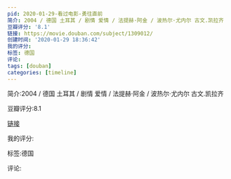 ```yaml
---
pid: 2020-01-29-看过电影-勇往直前
简介: 2004 / 德国 土耳其 / 剧情 爱情 / 法提赫·阿金 / 波热尔·尤内尔 古文.凯拉齐
豆瓣评分: '8.1'
链接: https://movie.douban.com/subject/1309012/
创建时间: '2020-01-29 18:36:42'
我的评分:
标签: 德国
评论:
tags: [douban]
categories: [timeline]
---
```

简介:2004 / 德国 土耳其 / 剧情 爱情 / 法提赫·阿金 / 波热尔·尤内尔 古文.凯拉齐

豆瓣评分:8.1

[链接](https://movie.douban.com/subject/1309012/)

我的评分:

标签:德国

评论:

